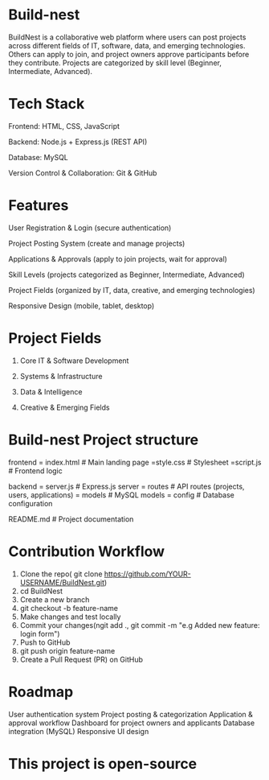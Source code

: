 # Build-nest
BuildNest is a collaborative web platform where users can post projects across different fields of IT, software, data, and emerging technologies. Others can apply to join, and project owners approve participants before they contribute. Projects are categorized by skill level (Beginner, Intermediate, Advanced).

# Tech Stack
Frontend: HTML, CSS, JavaScript

Backend: Node.js + Express.js (REST API)

Database: MySQL

Version Control & Collaboration: Git & GitHub

# Features
User Registration & Login (secure authentication)

Project Posting System (create and manage projects)

Applications & Approvals (apply to join projects, wait for approval)

Skill Levels (projects categorized as Beginner, Intermediate, Advanced)

Project Fields (organized by IT, data, creative, and emerging technologies)

Responsive Design (mobile, tablet, desktop)


# Project Fields
1. Core IT & Software Development

2. Systems & Infrastructure

3. Data & Intelligence

4. Creative & Emerging Fields

# Build-nest Project structure
frontend = index.html       # Main landing page
         =style.css        # Stylesheet
         =script.js        # Frontend logic

backend = server.js        # Express.js server
        = routes          # API routes (projects, users, applications)
        = models          # MySQL models
        = config          # Database configuration

README.md            # Project documentation

# Contribution Workflow
1. Clone the repo( git clone https://github.com/YOUR-USERNAME/BuildNest.git)
3. cd BuildNest
4. Create a new branch
5. git checkout -b feature-name
6. Make changes and test locally
7. Commit your changes(ngit add ., git commit -m "e.g Added new feature: login form")
8. Push to GitHub
9. git push origin feature-name
10. Create a Pull Request (PR) on GitHub

# Roadmap
 User authentication system
 Project posting & categorization
 Application & approval workflow
 Dashboard for project owners and applicants
 Database integration (MySQL)
 Responsive UI design


# This project is open-source
